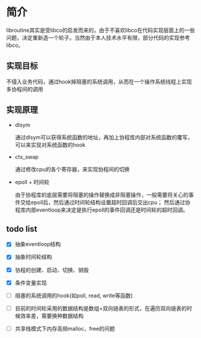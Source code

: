 # 简介

libroutine其实是受libco的启发而来的，由于不喜欢libco在代码实现层面上的一些问题，决定重新造一个轮子。当然由于本人技术水平有限，部分代码的实现参考libco。

## 实现目标

不侵入业务代码，通过hook掉阻塞的系统调用，从而在一个操作系统线程上实现多协程间的调用

## 实现原理

- dlsym
  
  通过dlsym可以获得系统函数的地址，再加上协程库内部对系统函数的覆写，可以来实现对系统函数的hook

- ctx_swap

  通过修改cpu的各个寄存器，来实现协程间的切换

- epoll + 时间轮

  由于协程库的底层需要将阻塞的操作替换成非阻塞操作，一般需要将关心的事件交给epoll后，然后通过时间轮结构设置超时回调后交出cpu；
  然后通过协程库内部eventloop来决定是执行epoll的事件回调还是时间轮的超时回调。

## todo list

- [x] 抽象eventloop结构
- [x] 抽象时间轮结构
- [x] 协程的创建、启动、切换、销毁
- [x] 条件变量实现
- [ ] 阻塞的系统调用的hook(如poll, read, write等函数)
- [ ] 目前的时间轮采用的数据结构是数组+双向链表的形式，在遍历双向链表的时候效率差，需要换种数据结构
- [ ] 共享栈模式下内存高频malloc，free的问题

